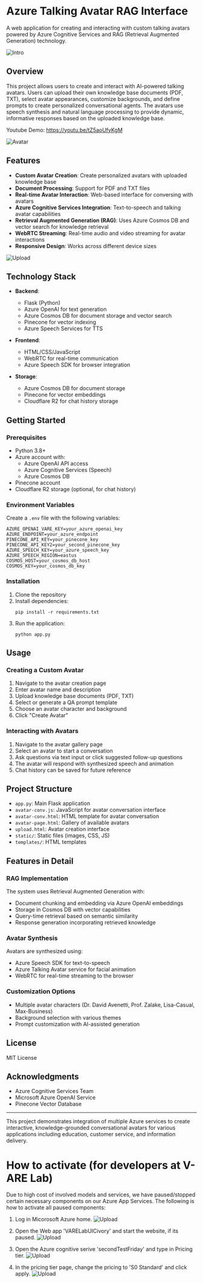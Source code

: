 # Azure Talking Avatar RAG Interface

A web application for creating and interacting with custom talking avatars powered by Azure Cognitive Services and RAG (Retrieval Augmented Generation) technology.

![Intro](https://github.com/V-ARE/AIAvatar/blob/a961d8108ee83d88bb2349159dd3ea53a5eb68c3/image_2025-03-17_181028816.png)

## Overview

This project allows users to create and interact with AI-powered talking avatars. Users can upload their own knowledge base documents (PDF, TXT), select avatar appearances, customize backgrounds, and define prompts to create personalized conversational agents. The avatars use speech synthesis and natural language processing to provide dynamic, informative responses based on the uploaded knowledge base.

Youtube Demo: https://youtu.be/tZ5aoUfyKgM 

![Avatar](https://github.com/V-ARE/AIAvatar/blob/a961d8108ee83d88bb2349159dd3ea53a5eb68c3/image_2025-03-17_181156475.png)

## Features

- **Custom Avatar Creation**: Create personalized avatars with uploaded knowledge base
- **Document Processing**: Support for PDF and TXT files
- **Real-time Avatar Interaction**: Web-based interface for conversing with avatars
- **Azure Cognitive Services Integration**: Text-to-speech and talking avatar capabilities
- **Retrieval Augmented Generation (RAG)**: Uses Azure Cosmos DB and vector search for knowledge retrieval
- **WebRTC Streaming**: Real-time audio and video streaming for avatar interactions
- **Responsive Design**: Works across different device sizes

![Upload](https://github.com/V-ARE/AIAvatar/blob/a961d8108ee83d88bb2349159dd3ea53a5eb68c3/image_2025-03-17_181335080.png)

## Technology Stack

- **Backend**: 
  - Flask (Python)
  - Azure OpenAI for text generation
  - Azure Cosmos DB for document storage and vector search
  - Pinecone for vector indexing
  - Azure Speech Services for TTS

- **Frontend**:
  - HTML/CSS/JavaScript
  - WebRTC for real-time communication
  - Azure Speech SDK for browser integration

- **Storage**:
  - Azure Cosmos DB for document storage
  - Pinecone for vector embeddings
  - Cloudflare R2 for chat history storage

## Getting Started

### Prerequisites

- Python 3.8+
- Azure account with:
  - Azure OpenAI API access
  - Azure Cognitive Services (Speech)
  - Azure Cosmos DB
- Pinecone account
- Cloudflare R2 storage (optional, for chat history)

### Environment Variables

Create a `.env` file with the following variables:

```
AZURE_OPENAI_VARE_KEY=your_azure_openai_key
AZURE_ENDPOINT=your_azure_endpoint
PINECONE_API_KEY=your_pinecone_key
PINECONE_API_KEY2=your_second_pinecone_key
AZURE_SPEECH_KEY=your_azure_speech_key
AZURE_SPEECH_REGION=eastus
COSMOS_HOST=your_cosmos_db_host
COSMOS_KEY=your_cosmos_db_key
```

### Installation

1. Clone the repository
2. Install dependencies:
   ```
   pip install -r requirements.txt
   ```
3. Run the application:
   ```
   python app.py
   ```

## Usage

### Creating a Custom Avatar

1. Navigate to the avatar creation page
2. Enter avatar name and description
3. Upload knowledge base documents (PDF, TXT)
4. Select or generate a QA prompt template
5. Choose an avatar character and background
6. Click "Create Avatar"

### Interacting with Avatars

1. Navigate to the avatar gallery page
2. Select an avatar to start a conversation
3. Ask questions via text input or click suggested follow-up questions
4. The avatar will respond with synthesized speech and animation
5. Chat history can be saved for future reference

## Project Structure

- `app.py`: Main Flask application
- `avatar-conv.js`: JavaScript for avatar conversation interface
- `avatar-conv.html`: HTML template for avatar conversation
- `avatar-page.html`: Gallery of available avatars
- `upload.html`: Avatar creation interface
- `static/`: Static files (images, CSS, JS)
- `templates/`: HTML templates

## Features in Detail

### RAG Implementation

The system uses Retrieval Augmented Generation with:
- Document chunking and embedding via Azure OpenAI embeddings
- Storage in Cosmos DB with vector capabilities
- Query-time retrieval based on semantic similarity
- Response generation incorporating retrieved knowledge

### Avatar Synthesis

Avatars are synthesized using:
- Azure Speech SDK for text-to-speech
- Azure Talking Avatar service for facial animation
- WebRTC for real-time streaming to the browser

### Customization Options

- Multiple avatar characters (Dr. David Avenetti, Prof. Zalake, Lisa-Casual, Max-Business)
- Background selection with various themes
- Prompt customization with AI-assisted generation

## License

MIT License

## Acknowledgments

- Azure Cognitive Services Team
- Microsoft Azure OpenAI Service
- Pinecone Vector Database

---

This project demonstrates integration of multiple Azure services to create interactive, knowledge-grounded conversational avatars for various applications including education, customer service, and information delivery.


# How to activate (for developers at V-ARE Lab)

Due to high cost of involved models and services, we have paused/stopped certain necessary components on our Azure App Services. The following is how to activate all paused components:

1. Log in Micorosoft Azure home.
![Upload](https://github.com/V-ARE/AIAvatar/blob/d2cbac1c9d838ac550051618901911eb5009931d/static/image_2025-03-17_181905312.png)

2. Open the Web app 'VARELabUICivory' and start the website, if its paused. 
![Upload](https://github.com/V-ARE/AIAvatar/blob/d2cbac1c9d838ac550051618901911eb5009931d/static/image_2025-03-17_181956304.png)

3. Open the Azure cognitive serive 'secondTestFriday' and type in Pricing tier.
![Upload](https://github.com/V-ARE/AIAvatar/blob/d2cbac1c9d838ac550051618901911eb5009931d/static/image_2025-03-17_182053429.png)

4. In the pricing tier page, change the pricing to 'S0 Standard' and click apply.
![Upload](https://github.com/V-ARE/AIAvatar/blob/d2cbac1c9d838ac550051618901911eb5009931d/static/image_2025-03-17_182117958.png)


